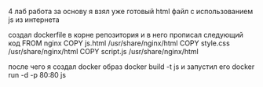 4 лаб работа
за основу я взял уже готовый html файл с использованием js из интернета

создал dockerfile в корне репозитория и в него прописал следующий код
FROM nginx
COPY js.html /usr/share/nginx/html
COPY style.css /usr/share/nginx/html
COPY script.js /usr/share/nginx/html

после чего я создал docker образ 
docker build -t js
и запустил его
docker run -d -p 80:80 js
